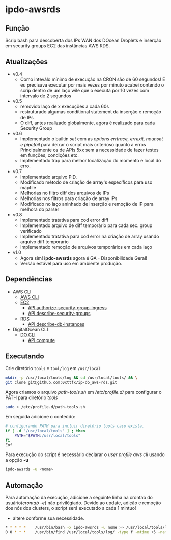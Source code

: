 # ipdo-awsrds

## Função
 Scrip bash para descoberta dos IPs WAN dos DOcean Droplets e inserção em security groups EC2 das instâncias AWS RDS.

## Atualizações
 
- v0.4
  - Como inteválo mínimo de execução na CRON são de 60 segundos! E eu precisava executar por mais vezes por minuto
    acabei contendo o scrip dentro de um laço wile que o executa por 10 vezes com intervalo de 2 segundos 
- v0.5
  - removido laço de x execuções a cada 60s
  - restruturado algumas conditional statement da inserção e remoção de IPs
  - O diff, antes realizado globalmente, agora é realizado para cada Security Group
- v0.6
  - Implementado o builtin *set* com as *options* *errtrace, errexit, nounset e pipefail* para deixar o script mais criterioso quanto a erros Principalmente os de APIs 5xx sem a necessidade de fazer testes em funções, condições etc.
  - Implementado trap para melhor localização do momento e local do erro.
- v0.7
  - Implementado arquivo PID.
  - Modificado método de criação de array's específicos para uso mapfile
  - Melhorias no filtro diff dos arquivos de IPs
  - Melhorias nos filtros para criação de array IPs
  - Modificado no laço aninhado de inserção e remoção de IP para melhora do parser  
- v0.8
  - Implementado tratativa para cod error diff
  - Implementado arquivo de diff temporário para cada sec. group verificado
  - Implementado tratativa para cod error na criação de array usando arquivo diff temporário
  - Implementado remoção de arquivos temporários em cada laço
- v1.0
  - Agora sim! **ipdo-awsrds** agora é GA - Disponibilidade Geral!
  - Versão estável para uso em ambiente produção. 

## Dependências

- AWS CLI
  - [AWS CLI](https://docs.aws.amazon.com/cli/latest/userguide/getting-started-install.html)
  - [EC2](https://docs.aws.amazon.com/cli/latest/reference/ec2/)
    - [API authorize-security-group-ingress](https://docs.aws.amazon.com/cli/latest/reference/ec2/authorize-security-group-ingress.html)
    - [API describe-security-groups](https://docs.aws.amazon.com/cli/latest/reference/ec2/describe-security-groups.html)
  - [RDS](https://docs.aws.amazon.com/cli/latest/reference/rds/)
    - [API describe-db-instances](https://docs.aws.amazon.com/cli/latest/reference/rds/describe-db-instances.html)
- DigitalOcean CLI
  - [DO CLI](https://docs.digitalocean.com/reference/doctl/how-to/install/)
    - [API compute](https://docs.digitalocean.com/reference/doctl/reference/compute/)

## Executando

Crie diretório `tools` e `tool/log` em  `/usr/local` 
```bash
mkdir -p /usr/local/tools/log && cd /usr/local/tools/ && \
git clone git@github.com:0xttfx/ip-do_aws-rds.git
```

Agora criamos o arquivo *path-tools.sh* em */etc/profile.d/* para configurar o PATH para diretório *tools* 
```bash
sudo > /etc/profile.d/path-tools.sh
```

Em seguida adicione o conteúdo:
```bash
# configurando PATH para incluir diretório tools caso exista.
if [ -d "/usr/local/tools" ] ; then
    PATH="$PATH:/usr/local/tools"
fi
Eof
```

Para execução do script é necessário declarar o *user profile aws cli* usando a opção **-u**
```bash
ipdo-awsrds -u <nome>
```

## Automação 
 Para automação da execução, adicione a seguinte linha na crontab do usuário(*crontab -e*) não privilégiado.
 Devido ao update, adição e remoção dos nós dos clusters, o script será executado a cada 1 mintuo!
 - altere conforme sua necessidade.
```bash
* * * * *    /usr/bin/bash -x ipdo-awsrds -u nome >> /usr/local/tools/log/ipdo-awsrds-$(date --date="today" +\%d\%m\%Y_\%H\%M\%S).log 2>&1
0 0 * * *    /usr/bin/find /usr/local/tools/log/ -type f -mtime +5 -name 'exec-*.log' -exec rm {} +
```
